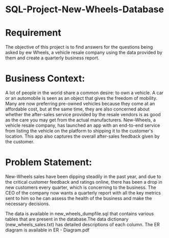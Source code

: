 # SQL-Project-New-Wheels-Database

# Requirement
The objective of this project is to find answers for the questions being asked by  ew Wheels, a vehicle resale company using the data provided by them and create a quarterly business report.

# Business Context:

A lot of people in the world share a common desire: to own a vehicle. A car or an automobile is seen as an object that gives the freedom of mobility. Many are now preferring pre-owned vehicles because they come at an affordable cost, but at the same time, they are also concerned about whether the after-sales service provided by the resale vendors is as good as the care you may get from the actual manufacturers. New-Wheels, a vehicle resale company, has launched an app with an end-to-end service from listing the vehicle on the platform to shipping it to the customer's location. This app also captures the overall after-sales feedback given by the customer. 

# Problem Statement:

New-Wheels sales have been dipping steadily in the past year, and due to the critical customer feedback and ratings online, there has been a drop in new customers every quarter, which is concerning to the business. The CEO of the company now wants a quarterly report with all the key metrics sent to him so he can assess the health of the business and make the necessary decisions.

The data is available in new_wheels_dumpfile.sql that contains various tables that are present in the database.The data dictionary (new_wheels_sales.txt) has detailed descriptions of each column.
The ER diagram is available in ER - Diagram.pdf
